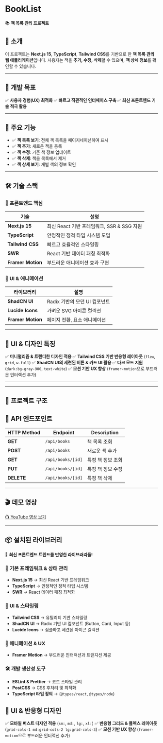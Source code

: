 # BookList

📚 **책 목록 관리 프로젝트**

## 📌 소개

이 프로젝트는 **Next.js 15**, **TypeScript**, **Tailwind CSS**를 기반으로 한 **책 목록 관리 웹 애플리케이션**입니다. 사용자는 책을 **추가, 수정, 삭제**할 수 있으며, **책 상세 정보**를 확인할 수 있습니다.

---

## 🎯 **개발 목표**

✅ **사용자 경험(UX) 최적화**
✅ **빠르고 직관적인 인터페이스 구축**
✅ **최신 프론트엔드 기술 적극 활용**

---

## 🎯 주요 기능

- ✅ **책 목록 보기**: 전체 책 목록을 페이지네이션하여 표시
- ✅ **책 추가**: 새로운 책을 등록
- ✅ **책 수정**: 기존 책 정보 업데이트
- ✅ **책 삭제**: 책을 목록에서 제거
- ✅ **책 상세 보기**: 개별 책의 정보 확인

---

## 🛠️ **기술 스택**

### 🚀 **프론트엔드 핵심**

| 기술              | 설명                                       |
| ----------------- | ------------------------------------------ |
| **Next.js 15**    | 최신 React 기반 프레임워크, SSR & SSG 지원 |
| **TypeScript**    | 안정적인 정적 타입 시스템 도입             |
| **Tailwind CSS**  | 빠르고 효율적인 스타일링                   |
| **SWR**           | React 기반 데이터 패칭 최적화              |
| **Framer Motion** | 부드러운 애니메이션 효과 구현              |

### 🎨 **UI & 애니메이션**

| 라이브러리        | 설명                          |
| ----------------- | ----------------------------- |
| **ShadCN UI**     | Radix 기반의 모던 UI 컴포넌트 |
| **Lucide Icons**  | 가벼운 SVG 아이콘 컬렉션      |
| **Framer Motion** | 페이지 전환, 요소 애니메이션  |

---

## 🎨 **UI & 디자인 특징**

✅ **미니멀리즘 & 트렌디한 디자인 적용**
✅ **Tailwind CSS 기반 반응형 레이아웃** (`flex`, `grid`, `w-full`)
✅ **ShadCN UI의 세련된 버튼 & 카드 UI 활용**
✅ **다크 모드 지원** (`dark:bg-gray-900`, `text-white`)
✅ **모션 기반 UX 향상** (`framer-motion`으로 부드러운 인터랙션 추가)

---


---

## 📂 **프로젝트 구조**

## 🔗 **API 엔드포인트**

| HTTP Method | Endpoint          | Description       |
| ----------- | ----------------- | ----------------- |
| **GET**     | `/api/books`      | 책 목록 조회      |
| **POST**    | `/api/books`      | 새로운 책 추가    |
| **GET**     | `/api/books/[id]` | 특정 책 정보 조회 |
| **PUT**     | `/api/books/[id]` | 특정 책 정보 수정 |
| **DELETE**  | `/api/books/[id]` | 특정 책 삭제      |

---

## 🎬 **데모 영상**

[📺 YouTube 영상 보기](https://www.youtube.com/watch?v=gtpN-hFdpLw)

---

## 📦 **설치된 라이브러리**

📌 **최신 프론트엔드 트렌드를 반영한 라이브러리들!**

### 🚀 **기본 프레임워크 & 상태 관리**

- **Next.js 15** → 최신 React 기반 프레임워크
- **TypeScript** → 안정적인 정적 타입 시스템
- **SWR** → React 데이터 패칭 최적화

### 🎨 **UI & 스타일링**

- **Tailwind CSS** → 유틸리티 기반 스타일링
- **ShadCN UI** → Radix 기반 UI 컴포넌트 (Button, Card, Input 등)
- **Lucide Icons** → 심플하고 세련된 아이콘 컬렉션

### 🎢 **애니메이션 & UX**

- **Framer Motion** → 부드러운 인터랙션과 트랜지션 제공

### 🛠️ **개발 생산성 도구**

- **ESLint & Prettier** → 코드 스타일 관리
- **PostCSS** → CSS 후처리 및 최적화
- **TypeScript 타입 정의** → (`@types/react`, `@types/node`)

## 🎨 **UI & 반응형 디자인**

✅ **모바일 퍼스트 디자인 적용** (`sm:`, `md:`, `lg:`, `xl:`)
✅ **반응형 그리드 & 플렉스 레이아웃** (`grid-cols-1 md:grid-cols-2 lg:grid-cols-3`)
✅ **모션 기반 UX 향상** (`framer-motion`으로 부드러운 인터랙션 추가)
